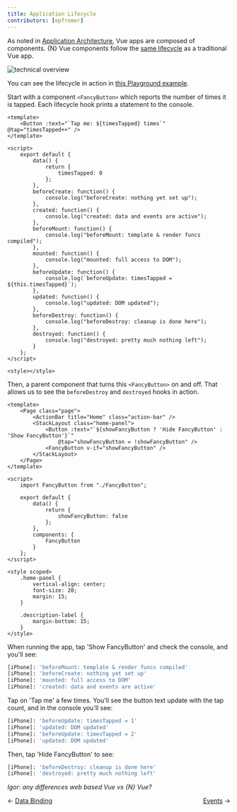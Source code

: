 ```yaml
---
title: Application Lifecycle
contributors: [epfromer]
---
```


As noted in [Application Architecture](/en/docs/core-concepts/application-architecture.html), Vue apps are composed of components.  {N} Vue components follow the [same lifecycle](https://vuejs.org/v2/guide/instance.html#Lifecycle-Diagram) as a traditional Vue app.  

![technical overview](https://vuejs.org/images/lifecycle.png)

You can see the lifecycle in action in [this Playground example](https://play.nativescript.org/?template=play-vue&id=WBxsfQ).

Start with a component `<FancyButton>` which reports the number of times it is tapped.  Each lifecycle hook prints a statement to the console.

```Vue
<template>
    <Button :text="`Tap me: ${timesTapped} times`" @tap="timesTapped++" />
</template>

<script>
    export default {
        data() {
            return {
                timesTapped: 0
            };
        },
        beforeCreate: function() {
            console.log("beforeCreate: nothing yet set up");
        },
        created: function() {
            console.log("created: data and events are active");
        },
        beforeMount: function() {
            console.log("beforeMount: template & render funcs compiled");
        },
        mounted: function() {
            console.log("mounted: full access to DOM");
        },
        beforeUpdate: function() {
            console.log(`beforeUpdate: timesTapped = ${this.timesTapped}`);
        },
        updated: function() {
            console.log("updated: DOM updated");
        },
        beforeDestroy: function() {
            console.log("beforeDestroy: cleanup is done here");
        },
        destroyed: function() {
            console.log("destroyed: pretty much nothing left");
        }
    };
</script>

<style></style>
```

Then, a parent component that turns this `<FancyButton>` on and off.  That allows us to see the `beforeDestroy` and `destroyed` hooks in action.  

```Vue
<template>
    <Page class="page">
        <ActionBar title="Home" class="action-bar" />
        <StackLayout class="home-panel">
            <Button :text="`${showFancyButton ? 'Hide FancyButton' : 'Show FancyButton'}`"
                @tap="showFancyButton = !showFancyButton" />
            <FancyButton v-if="showFancyButton" />
        </StackLayout>
    </Page>
</template>

<script>
    import FancyButton from "./FancyButton";

    export default {
        data() {
            return {
                showFancyButton: false
            };
        },
        components: {
            FancyButton
        }
    };
</script>

<style scoped>
    .home-panel {
        vertical-align: center;
        font-size: 20;
        margin: 15;
    }

    .description-label {
        margin-bottom: 15;
    }
</style>
```

When running the app, tap 'Show FancyButton' and check the console, and you'll see:

```sh
[iPhone]: 'beforeMount: template & render funcs compiled'
[iPhone]: 'beforeCreate: nothing yet set up'
[iPhone]: 'mounted: full access to DOM'
[iPhone]: 'created: data and events are active'
```

Tap on 'Tap me' a few times.  You'll see the button text update with the tap count, and in the console you'll see:

```sh
[iPhone]: 'beforeUpdate: timesTapped = 1'
[iPhone]: 'updated: DOM updated'
[iPhone]: 'beforeUpdate: timesTapped = 2'
[iPhone]: 'updated: DOM updated'
```

Then, tap 'Hide FancyButton' to see:

```sh
[iPhone]: 'beforeDestroy: cleanup is done here'
[iPhone]: 'destroyed: pretty much nothing left'
```

*Igor: any differences web based Vue vs {N} Vue?*

<div>
  <span>← <a href="/en/docs/core-concepts/data-binding.html">Data Binding</a></span>
  <span style="float: right;"><a href="/en/docs/core-concepts/events.html">Events</a> →</span>
</div>